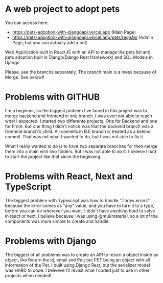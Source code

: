 # A web project to adopt pets

You can access here: 
 - https://pets-adoption-with-djangoapi.vercel.app (Main Page)
 - https://pets-adoption-with-djangoapi.vercel.app/pets/register (Admin Page, but you can actually add a pet)

Web Application built in ReactJS with an API to manage the pets list and pets adoption built in Django(Django Rest framework) and SQL Models in Django

Please, see the branchs separately, The branch main is a mess because of Merge. See below!!

# Problems with GITHUB

I'm a beginner, so the biggest problem I've faced in this project was to merge backend and frontend in one branch. I was even not able to reach what I expected.
I started two differente projects, One for Backend and one for Front. But one thing I didn't notice was that the backend branch was a frontend branch's child. All commits in B.E branch is treated as a behind commit. That was not what I wanted to do, but I was not able to fix it.

What I really wanted to do is to have two separate branches for then merge them into a main with two folders. But I was not able to do it. I believe I had to start the project like that since the beginning.

# Problems with React, Next and TypeScript

The biggest problem with Typescript was how to handle "Throw errors", because the error comes as "any" value, and you have to turn it to a type, before you can do wherever you want.
I didn't have anything hard to solve in react or next, I believe because I was using @mui/material, so a lot of the components was more simple to create and handle.

# Problems with Django

The biggest of all problems was to create an API to return a object inside an object, like Return the id, email and Pet; but PET being an object with all information of the Pet.
I built using Django Rest, but the serializer model was HARD to code. I beliveve I'll revisit what I coded just to use in other projects when needed!
